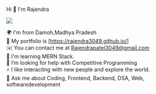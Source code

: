 <p> Hi 👋 I'm Rajendra</p>

<img src="https://camo.githubusercontent.com/20ba1b87416f6e74a4debebec7a695504eec286a3a0a082f8cc6063ab1353dbe/68747470733a2f2f6d69726f2e6d656469756d2e636f6d2f6d61782f313430302f302a4647443642557a7a5a7331564a4c75592e676966" />

🌍 I'm from Damoh,Madhya Pradesh </br>
💬 My portfolio is [https://rajendra3049.github.io/] </br>
✉️ You can contact me at Rajendrapatel3049@gmail.com </br>
🧠 I'm learning MERN Stack. </br>
🤔 I’m looking for help with Competitive Programming </br>
⚡ I like interacting with new people and explore the world. </br>
💬 Ask me about Coding, Frontend, Backend, DSA, Web, softwaredevelopment </br>

